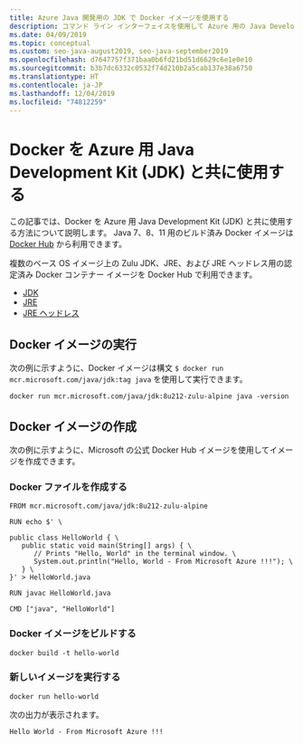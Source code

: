 ```yaml
---
title: Azure Java 開発用の JDK で Docker イメージを使用する
description: コマンド ライン インターフェイスを使用して Azure 用の Java Development Kit (JDK) で Docker イメージを使用する方法について説明します。
ms.date: 04/09/2019
ms.topic: conceptual
ms.custom: seo-java-august2019, seo-java-september2019
ms.openlocfilehash: d7647757f371baa0b6fd21bd51d6629c6e1e0e10
ms.sourcegitcommit: b3b7dc6332c0532f74d210b2a5cab137e38a6750
ms.translationtype: HT
ms.contentlocale: ja-JP
ms.lasthandoff: 12/04/2019
ms.locfileid: "74812259"
---
```

# <a name="use-docker-with-a-java-development-kit-jdk-for-azure"></a>Docker を Azure 用 Java Development Kit (JDK) と共に使用する 

この記事では、Docker を Azure 用 Java Development Kit (JDK) と共に使用する方法について説明します。 Java 7、8、11 用のビルド済み Docker イメージは [Docker Hub](https://hub.docker.com/_/microsoft-java-se) から利用できます。

複数のベース OS イメージ上の Zulu JDK、JRE、および JRE ヘッドレス用の認定済み Docker コンテナー イメージを Docker Hub で利用できます。

* [JDK](https://hub.docker.com/_/microsoft-java-jdk)
* [JRE](https://hub.docker.com/_/microsoft-java-jre)
* [JRE ヘッドレス](https://hub.docker.com/_/microsoft-java-jre-headless)

## <a name="running-a-docker-image"></a>Docker イメージの実行

次の例に示すように、Docker イメージは構文 `$ docker run mcr.microsoft.com/java/jdk:tag java` を使用して実行できます。

```cli
docker run mcr.microsoft.com/java/jdk:8u212-zulu-alpine java -version 
```

## <a name="creating-a-docker-image"></a>Docker イメージの作成

次の例に示すように、Microsoft の公式 Docker Hub イメージを使用してイメージを作成できます。

### <a name="create-a-docker-file"></a>Docker ファイルを作成する

```cli
FROM mcr.microsoft.com/java/jdk:8u212-zulu-alpine 
  
RUN echo $' \
  
public class HelloWorld { \
   public static void main(String[] args) { \
      // Prints "Hello, World" in the terminal window. \
      System.out.println("Hello, World - From Microsoft Azure !!!"); \
   } \
}' > HelloWorld.java
  
RUN javac HelloWorld.java
  
CMD ["java", "HelloWorld"]
```

### <a name="build-a-docker-image"></a>Docker イメージをビルドする

```cli
docker build -t hello-world
```

### <a name="run-the-new-image"></a>新しいイメージを実行する

```cli
docker run hello-world
```

次の出力が表示されます。

```output
Hello World - From Microsoft Azure !!!
```
